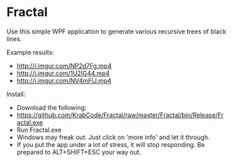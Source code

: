 # Fractal
Use this simple WPF application to generate various recursive trees of black lines.

Example results: 
- http://i.imgur.com/NP2d7Fg.mp4
- http://i.imgur.com/1U2lG44.mp4
- http://i.imgur.com/NV4mFlJ.mp4

Install:
- Download the following:
- https://github.com/KrabCode/Fractal/raw/master/Fractal/bin/Release/Fractal.exe
- Run Fractal.exe
- Windows may freak out. Just click on 'more info' and let it through.
- If you put the app under a lot of stress, it will stop responding. Be prepared to ALT+SHIFT+ESC your way out.
